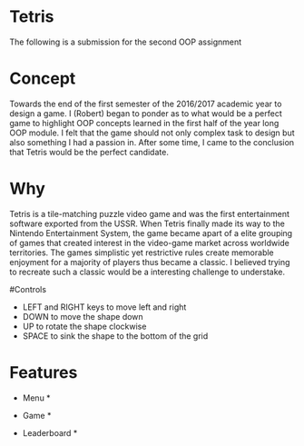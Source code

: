 # Tetris
The following is a submission for the second OOP assignment

# Concept
Towards the end of the first semester of the 2016/2017 academic year to design a game. I (Robert) began to ponder as to what would be a perfect game to highlight OOP concepts learned in the first half of the year long OOP module. I felt that the game should not only complex task to design but also something I had a passion in. After some time, I came to the conclusion that Tetris would be the perfect candidate.

# Why
Tetris is a tile-matching puzzle video game and was the first entertainment software exported from the USSR. When Tetris finally made its way to the Nintendo Entertainment System, the game became apart of a elite grouping of games that created interest in the video-game market across worldwide territories. The games simplistic yet restrictive rules create memorable enjoyment for a majority of players thus became a classic. I believed trying to recreate such a classic would be a interesting challenge to understake.

#Controls

* LEFT and RIGHT keys to move left and right
* DOWN to move the shape down
* UP to rotate the shape clockwise
* SPACE to sink the shape to the bottom of the grid

# Features

* Menu
  * 

* Game
  * 

* Leaderboard
  * 